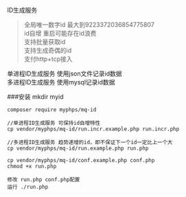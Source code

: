 ID生成服务
>全局唯一数字id 最大到9223372036854775807    
>id自增 重启可能存在id浪费  
>支持批量获取id   
>支持生成奇偶的id  
>支付http+tcp接入


单进程ID生成服务 使用json文件记录id数据    
多进程ID生成服务 使用mysql记录id数据 

###安装
    mkdir myid
    
    composer require myphps/mq-id
    
    //单进程ID生成服务 可保持id自增特性 
    cp vendor/myphps/mq-id/run.incr.example.php run.incr.php
    
    //多进程ID生成服务 趋势递增的id，即不保证下一个id一定比上一个大 
    cp vendor/myphps/mq-id/run.example.php run.php
        
    cp vendor/myphps/mq-id/conf.example.php conf.php
    chmod +x run.php
    
    修改 run.php conf.php配置
    运行 ./run.php 
    